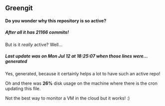 ## Greengit

#### Do you wonder why this repository is so active?

##### After all it has 21166 commits!

But is it *really* active? Well...

##### Last update was on Mon Jul 12 at 18:25:07 when those lines were... generated

Yes, generated, because it certainly helps a lot to have such an active repo!

Oh and there was **26%** disk usage on the machine
where there is the cron updating this file.

Not the best way to monitor a VM in the cloud but it works! :)
